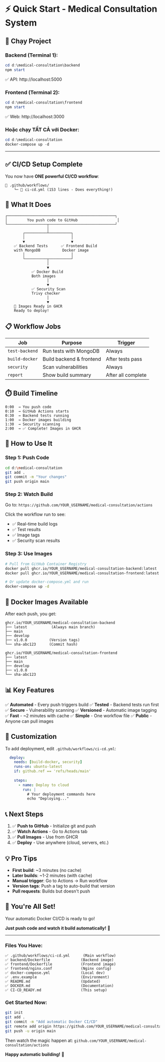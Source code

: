 # ⚡ Quick Start - Medical Consultation System

## 🚀 Chạy Project

### **Backend (Terminal 1):**
```powershell
cd d:\medical-consultation\backend
npm start
```
✅ API: http://localhost:5000

### **Frontend (Terminal 2):**
```powershell
cd d:\medical-consultation\frontend
npm start
```
✅ Web: http://localhost:3000

### **Hoặc chạy TẤT CẢ với Docker:**
```powershell
cd d:\medical-consultation
docker-compose up -d
```

---

## ✅ CI/CD Setup Complete

You now have **ONE powerful CI/CD workflow**:

```
📁 .github/workflows/
    └─ 📄 ci-cd.yml (153 lines - Does everything!)
```

## 🚀 What It Does

```
┌─────────────────────────────────────────────────┐
│         You push code to GitHub                  │
└──────────────────┬──────────────────────────────┘
                   │
        ┌──────────┴──────────┐
        │                     │
        ▼                     ▼
    ✅ Backend Tests      ✅ Frontend Build
    with MongoDB          Docker image
        │                     │
        └──────────┬──────────┘
                   │
                   ▼
            ✅ Docker Build
            Both images
                   │
                   ▼
            ✅ Security Scan
            Trivy checker
                   │
                   ▼
    🎉 Images Ready in GHCR
    Ready to deploy!
```

## 📋 Workflow Jobs

| Job | Purpose | Trigger |
|-----|---------|---------|
| `test-backend` | Run tests with MongoDB | Always |
| `build-docker` | Build backend & frontend | After tests pass |
| `security` | Scan vulnerabilities | Always |
| `report` | Show build summary | After all complete |

## ⏱️ Build Timeline

```
0:00  → You push code
0:10  → GitHub Actions starts
0:30  → Backend tests running
1:00  → Docker images building
1:30  → Security scanning
2:00  → ✅ Complete! Images in GHCR
```

## 🎯 How to Use It

### Step 1: Push Code
```bash
cd d:\medical-consultation
git add .
git commit -m "Your changes"
git push origin main
```

### Step 2: Watch Build
Go to: `https://github.com/YOUR_USERNAME/medical-consultation/actions`

Click the workflow run to see:
- ✅ Real-time build logs
- ✅ Test results
- ✅ Image tags
- ✅ Security scan results

### Step 3: Use Images
```bash
# Pull from GitHub Container Registry
docker pull ghcr.io/YOUR_USERNAME/medical-consultation-backend:latest
docker pull ghcr.io/YOUR_USERNAME/medical-consultation-frontend:latest

# Or update docker-compose.yml and run
docker-compose up -d
```

## 🐳 Docker Images Available

After each push, you get:

```
ghcr.io/YOUR_USERNAME/medical-consultation-backend
├── latest           (Always main branch)
├── main            
├── develop
├── v1.0.0          (Version tags)
└── sha-abc123      (Commit hash)

ghcr.io/YOUR_USERNAME/medical-consultation-frontend
├── latest
├── main
├── develop
├── v1.0.0
└── sha-abc123
```

## 📊 Key Features

✅ **Automated** - Every push triggers build
✅ **Tested** - Backend tests run first
✅ **Secure** - Vulnerability scanning
✅ **Versioned** - Automatic image tagging
✅ **Fast** - ~2 minutes with cache
✅ **Simple** - One workflow file
✅ **Public** - Anyone can pull images

## 🔧 Customization

To add deployment, edit `.github/workflows/ci-cd.yml`:

```yaml
  deploy:
    needs: [build-docker, security]
    runs-on: ubuntu-latest
    if: github.ref == 'refs/heads/main'
    
    steps:
      - name: Deploy to cloud
        run: |
          # Your deployment commands here
          echo "Deploying..."
```

## 📞 Next Steps

1. ✅ **Push to GitHub** - Initialize git and push
2. ✅ **Watch Actions** - Go to Actions tab
3. ✅ **Pull Images** - Use from GHCR
4. ✅ **Deploy** - Use anywhere (cloud, servers, etc.)

## 💡 Pro Tips

- **First build**: ~3 minutes (no cache)
- **Later builds**: ~1-2 minutes (with cache)
- **Manual trigger**: Go to Actions → Run workflow
- **Version tags**: Push a tag to auto-build that version
- **Pull requests**: Builds but doesn't push

## 🎉 You're All Set!

Your automatic Docker CI/CD is ready to go!

**Just push code and watch it build automatically!** 🚀

---

### Files You Have:

```
✅ .github/workflows/ci-cd.yml      (Main workflow)
✅ backend/Dockerfile              (Backend image)
✅ frontend/Dockerfile             (Frontend image)
✅ frontend/nginx.conf             (Nginx config)
✅ docker-compose.yml              (Local dev)
✅ .env.example                    (Environment)
✅ README.md                       (Updated)
✅ DOCKER.md                       (Documentation)
✅ CI-CD_READY.md                  (This setup)
```

### Get Started Now:

```bash
git init
git add .
git commit -m "Add automatic Docker CI/CD"
git remote add origin https://github.com/YOUR_USERNAME/medical-consultation.git
git push -u origin main
```

Then watch the magic happen at: `github.com/YOUR_USERNAME/medical-consultation/actions`

**Happy automatic building!** 🎉
